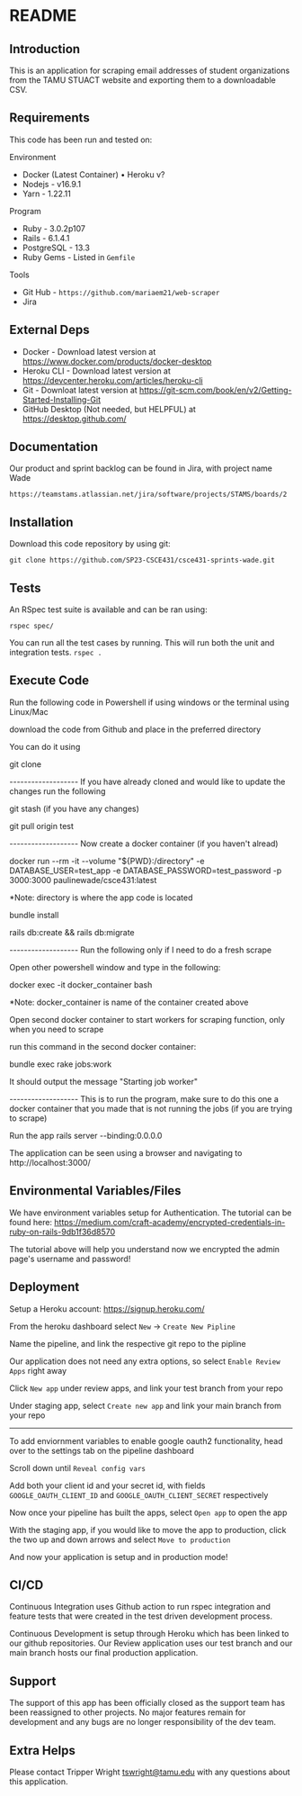# README

## Introduction

This is an application for scraping email addresses of student organizations from the TAMU STUACT website and exporting them to a downloadable CSV. 

## Requirements

This code has been run and tested on:

Environment
- Docker (Latest Container)
•	Heroku v?
- Nodejs - v16.9.1
- Yarn - 1.22.11

Program
- Ruby - 3.0.2p107
- Rails - 6.1.4.1
- PostgreSQL - 13.3
- Ruby Gems - Listed in `Gemfile`

Tools
- Git Hub - `https://github.com/mariaem21/web-scraper`
- Jira

## External Deps

- Docker - Download latest version at https://www.docker.com/products/docker-desktop
- Heroku CLI - Download latest version at https://devcenter.heroku.com/articles/heroku-cli
- Git - Downloat latest version at https://git-scm.com/book/en/v2/Getting-Started-Installing-Git
- GitHub Desktop (Not needed, but HELPFUL) at https://desktop.github.com/

## Documentation

Our product and sprint backlog can be found in Jira, with project name Wade

`https://teamstams.atlassian.net/jira/software/projects/STAMS/boards/2`

## Installation

Download this code repository by using git:

`git clone https://github.com/SP23-CSCE431/csce431-sprints-wade.git`


## Tests

An RSpec test suite is available and can be ran using:

`rspec spec/`

You can run all the test cases by running. This will run both the unit and integration tests.
`rspec .`

## Execute Code

Run the following code in Powershell if using windows or the terminal using Linux/Mac

download the code from Github and place in the preferred directory

You can do it using

git clone 

------------------- If you have already cloned and would like to update the changes run the following

git stash (if you have any changes)

git pull origin test

------------------- Now create a docker container (if you haven't alread)

docker run --rm -it --volume "${PWD}:/directory" -e DATABASE_USER=test_app -e DATABASE_PASSWORD=test_password -p 3000:3000 paulinewade/csce431:latest

*Note: directory is where the app code is located

bundle install

rails db:create && rails db:migrate

------------------- Run the following only if I need to do a fresh scrape

Open other powershell window and type in the following:

docker exec -it docker_container bash

*Note: docker_container is name of the container created above

Open second docker container to start workers for scraping function, only when you need to scrape

run this command in the second docker container: 

bundle exec rake jobs:work

It should output the message "Starting job worker"

------------------- This is to run the program, make sure to do this one a docker container that you made that is not running the jobs (if you are trying to scrape)

Run the app rails server --binding:0.0.0.0

The application can be seen using a browser and navigating to http://localhost:3000/


## Environmental Variables/Files

We have environment variables setup for Authentication. The tutorial can be found here: https://medium.com/craft-academy/encrypted-credentials-in-ruby-on-rails-9db1f36d8570

The tutorial above will help you understand now we encrypted the admin page's username and password!


## Deployment

Setup a Heroku account: https://signup.heroku.com/

From the heroku dashboard select `New` -> `Create New Pipline`

Name the pipeline, and link the respective git repo to the pipline

Our application does not need any extra options, so select `Enable Review Apps` right away

Click `New app` under review apps, and link your test branch from your repo

Under staging app, select `Create new app` and link your main branch from your repo

--------

To add enviornment variables to enable google oauth2 functionality, head over to the settings tab on the pipeline dashboard

Scroll down until `Reveal config vars`

Add both your client id and your secret id, with fields `GOOGLE_OAUTH_CLIENT_ID` and `GOOGLE_OAUTH_CLIENT_SECRET` respectively

Now once your pipeline has built the apps, select `Open app` to open the app

With the staging app, if you would like to move the app to production, click the two up and down arrows and select `Move to production`

And now your application is setup and in production mode!

## CI/CD

Continuous Integration uses Github action to run rspec integration and feature tests that were created in the test driven development process.

Continuous Development is setup through Heroku which has been linked to our github repositories. Our Review application uses our test branch and our main branch hosts our final production application.

## Support

The support of this app has been officially closed as the support team has been reassigned to other projects. No major features remain for development and any bugs are no longer responsibility of the dev team.

## Extra Helps

Please contact Tripper Wright tswright@tamu.edu with any questions about this application.
